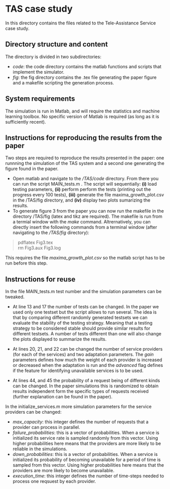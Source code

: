 # TAS case study
In this directory contains the files related to the Tele-Assistance Service case study.

## Directory structure and content
The directory is divided in two subdirectories:
  * *code*: the code directory contains the matlab functions and scripts that implement the simulator.
  * *fig*: the fig directory contains the .tex file generating the paper figure and a makefile scripting the generation process.

## System requirements
The simulation is run in Matlab, and will require the statistics and machine learning toolbox. No specific version of Matlab is required (as long as it is sufficiently recent).

## Instructions for reproducing the results from the paper
Two steps are required to reproduce the results presented in the paper: one runnning the simulation of the TAS system and a second one generating the figure found in the paper. 

 * Open matlab and navigate to the */TAS/code* directory. From there you can run the script MAIN_tests.m . The script will sequentially: **(i)** load testing parameters, **(ii)** perform perform the tests (printing out the progress every 100 tests), **(iii)** generate the file maxima_growth_plot.csv in the /TAS/fig directory, and **(iv)** display two plots sumarizing the results.
 * To generate figure 3 from the paper you can now run the makefile in the directory /TAS/fig (latex and tikz are required). The makefile is run from a termial window with the *make* command. Altrernatively, you can directly insert the following commands from a terminal window (after navigating to the */TAS/fig* directory):
 
 > pdflatex Fig3.tex \
 > rm Fig3.aux Fig3.log
 
 This requires the file *maxima_growth_plot.csv* so the matlab script has to be run before this step.

## Instructions for reuse
In the file MAIN_tests.m test number and the simulation parameters can be tweaked. 

  * At line 13 and 17 the number of tests can be changed. In the paper we used only one testset but the script allows to run several. The idea is that by comparing different randomly generated testsets we can evaluate the stability of the testing strategy.  Meaning that a testing strategy to be considered stable should provide similar results for different testsets. A number of tests different than one will also change the plots displayed to summarize the results.

  * At lines 20, 21, and 22 can be changed the number of service providers (for each of the services) and two adaptation parameters. The *gain* parameters defines how much the weight of each provider is increased or decreased when the adaptation is run and the *advanced* flag defines if the feature for identifying unavailable services is to be used.

  * At lines 44, and 45 the probability of a request being of different kinds can be changed. In the paper simulations this is randomized to obtain results independent form the specific types of requests received (further explanation can be found in the paper).
  
In the initialize_services.m more simulation parameters for the service providers can be changed:

  * *max_capacity*: this integer defines the number of requests that a provider can process in parallel.
  * *failure_probabilities*: this is a vector of probabilities. When a service is initialized its service rate is sampled randomly from this vector. Using higher probabilities here means that the providers are more likely to be reliable in the simulations. 
  * *down_probabilities*: this is a vector of probabilities. When a service is initialized its probability of becoming unavailable for a period of time is sampled from this vector. Using higher probabilities here means that the providers are more likely to become unavailable.
  * *execution_time*: this integer defines the number of time-steps needed to process one reqsuest by each provider.
